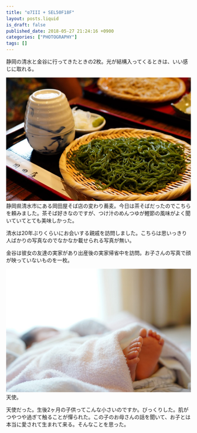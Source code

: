 ```yaml
---
title: "α7III + SEL50F18F"
layout: posts.liquid
is_draft: false
published_date: 2018-05-27 21:24:16 +0900
categories: ["PHOTOGRAPHY"]
tags: []
---
```


静岡の清水と金谷に行ってきたときの2枚。光が結構入ってくるときは、いい感じに取れる。

 <img class="in_article" src="/public/images/2019/01/a2bc1-1NvBEdMLV6ET3GwYWT3kwTA.jpg">静岡県清水市にある岡田屋そば店の変わり蕎麦。今日は茶そばだったのでこちらを頼みました。茶そば好きなのですが、つけ汁のめんつゆが鰹節の風味がよく聞いていてとても美味しかった。

清水は20年ぶりくらいにお会いする親戚を訪問しました。こちらは思いっきり人ばかりの写真なのでなかなか載せられる写真が無い。

金谷は彼女の友達の実家があり出産後の実家帰省中を訪問。お子さんの写真で顔が映っていないものを一枚。

 <img class="in_article" src="/public/images/2019/01/79bd0-13zQkwXaM3DE_b4VU3xev9w.jpg">天使。

天使だった。生後2ヶ月の子供ってこんな小さいのですか。びっくりした。肌がつやつや過ぎて触ることが憚られた。この子のお母さんの話を聞いて、お子とは本当に愛されて生まれて来る。そんなことを思った。


